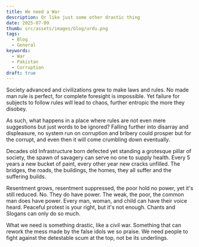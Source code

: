 ```yaml
---
title: We need a War
description: Or like just some other drastic thing
date: 2025-07-09
thumb: src/assets/images/blog/urdu.png
tags:
  - Blog
  - General
keywords:
  - War
  - Pakistan
  - Corruption
draft: true
---
```


Society advanced and civilizations grew to make laws and rules. No made man rule is perfect, for complete foresight is impossible.
Yet failure for subjects to follow rules will lead to chaos, further entropic the more they disobey.

As such, what happens in a place where rules are not even mere suggestions but just words to be ignored? Falling further into disarray and displeasure, no system run on corruption and bribery could prosper but for the corrupt, and even then it will come crumbling down eventually.

Decades old Infrastructure born defected yet standing a grotesque pillar of society, the spawn of savagery can serve no one to supply health. Every 5 years a new bucket of paint, every other year new cracks unfilled. The bridges, the roads, the buildings, the homes, they all suffer and the suffering builds.

Resentment grows, resentment suppressed, the poor hold no power, yet it's still reduced. No. They do have power. The weak, the poor, the common man does have power. Every man, woman, and child can have their voice heard. Peaceful protest is your right, but it's not enough. Chants and Slogans can only do so much. 

What we need is something drastic, like a civil war. Something that can rework the mess made by the false idols we so praise. We need people to fight against the detestable scum at the top, not be its underlings.

